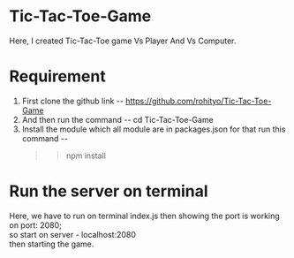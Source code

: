 # Tic-Tac-Toe-Game

Here, I created Tic-Tac-Toe game Vs Player And Vs Computer.

# Requirement 

1) First clone the github link -- https://github.com/rohityo/Tic-Tac-Toe-Game <br>
2) And then run the command -- cd Tic-Tac-Toe-Game <br>
3) Install the module which all module are in packages.json for that run this command -- <br>
    >> npm install <br>

# Run the server on terminal 

 Here, we have to run on terminal index.js then showing the port is working on port: 2080;<br>
 so start on server - localhost:2080 <br>
 then starting the game. <br>
